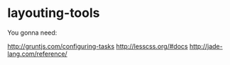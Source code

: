 layouting-tools
===============
You gonna need:

http://gruntjs.com/configuring-tasks
http://lesscss.org/#docs
http://jade-lang.com/reference/
